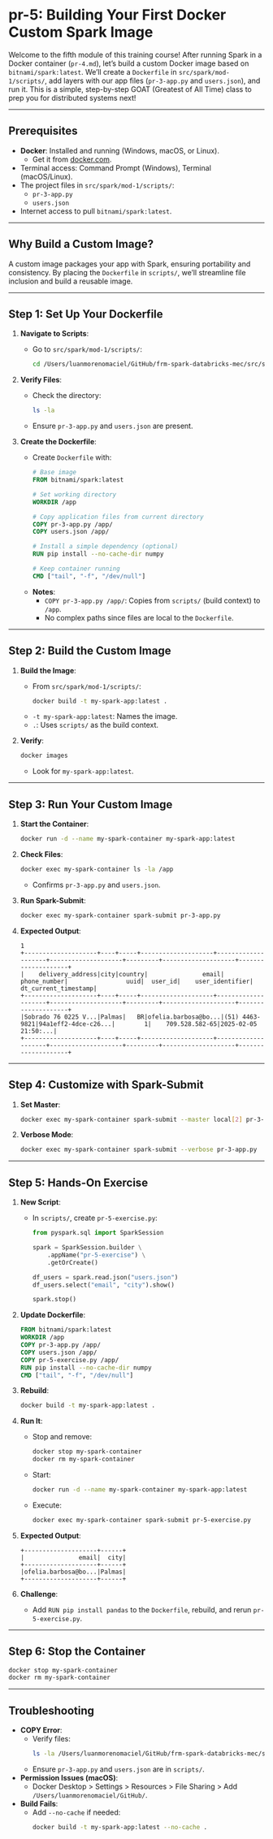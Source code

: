 # pr-5: Building Your First Docker Custom Spark Image

Welcome to the fifth module of this training course! After running Spark in a Docker container (`pr-4.md`), let’s build a custom Docker image based on `bitnami/spark:latest`. We’ll create a `Dockerfile` in `src/spark/mod-1/scripts/`, add layers with our app files (`pr-3-app.py` and `users.json`), and run it. This is a simple, step-by-step GOAT (Greatest of All Time) class to prep you for distributed systems next!

---

## Prerequisites

- **Docker**: Installed and running (Windows, macOS, or Linux).
  - Get it from [docker.com](https://www.docker.com/get-started).
- Terminal access: Command Prompt (Windows), Terminal (macOS/Linux).
- The project files in `src/spark/mod-1/scripts/`:
  - `pr-3-app.py`
  - `users.json`
- Internet access to pull `bitnami/spark:latest`.

---

## Why Build a Custom Image?

A custom image packages your app with Spark, ensuring portability and consistency. By placing the `Dockerfile` in `scripts/`, we’ll streamline file inclusion and build a reusable image.

---

## Step 1: Set Up Your Dockerfile

1. **Navigate to Scripts**:
   - Go to `src/spark/mod-1/scripts/`:
     ```bash
     cd /Users/luanmorenomaciel/GitHub/frm-spark-databricks-mec/src/spark/mod-1/scripts/
     ```

2. **Verify Files**:
   - Check the directory:
     ```bash
     ls -la
     ```
   - Ensure `pr-3-app.py` and `users.json` are present.

3. **Create the Dockerfile**:
   - Create `Dockerfile` with:
     ```Dockerfile
     # Base image
     FROM bitnami/spark:latest

     # Set working directory
     WORKDIR /app

     # Copy application files from current directory
     COPY pr-3-app.py /app/
     COPY users.json /app/

     # Install a simple dependency (optional)
     RUN pip install --no-cache-dir numpy

     # Keep container running
     CMD ["tail", "-f", "/dev/null"]
     ```
   - **Notes**:
     - `COPY pr-3-app.py /app/`: Copies from `scripts/` (build context) to `/app`.
     - No complex paths since files are local to the `Dockerfile`.

---

## Step 2: Build the Custom Image

1. **Build the Image**:
   - From `src/spark/mod-1/scripts/`:
     ```bash
     docker build -t my-spark-app:latest .
     ```
   - `-t my-spark-app:latest`: Names the image.
   - `.`: Uses `scripts/` as the build context.

2. **Verify**:
   ```bash
   docker images
   ```
   - Look for `my-spark-app:latest`.

---

## Step 3: Run Your Custom Image

1. **Start the Container**:
   ```bash
   docker run -d --name my-spark-container my-spark-app:latest
   ```

2. **Check Files**:
   ```bash
   docker exec my-spark-container ls -la /app
   ```
   - Confirms `pr-3-app.py` and `users.json`.

3. **Run Spark-Submit**:
   ```bash
   docker exec my-spark-container spark-submit pr-3-app.py
   ```

4. **Expected Output**:
   ```
   1
   +--------------------+----+-----+--------------------+--------------------+--------------------+---------+--------------------+--------------------+
   |    delivery_address|city|country|               email|         phone_number|                uuid|  user_id|    user_identifier| dt_current_timestamp|
   +--------------------+----+-----+--------------------+--------------------+--------------------+---------+--------------------+--------------------+
   |Sobrado 76 0225 V...|Palmas|   BR|ofelia.barbosa@bo...|(51) 4463-9821|94a1eff2-4dce-c26...|        1|    709.528.582-65|2025-02-05 21:50:...|
   +--------------------+----+-----+--------------------+--------------------+--------------------+---------+--------------------+--------------------+
   ```

---

## Step 4: Customize with Spark-Submit

1. **Set Master**:
   ```bash
   docker exec my-spark-container spark-submit --master local[2] pr-3-app.py
   ```

2. **Verbose Mode**:
   ```bash
   docker exec my-spark-container spark-submit --verbose pr-3-app.py
   ```

---

## Step 5: Hands-On Exercise

1. **New Script**:
   - In `scripts/`, create `pr-5-exercise.py`:
     ```python
     from pyspark.sql import SparkSession

     spark = SparkSession.builder \
         .appName("pr-5-exercise") \
         .getOrCreate()

     df_users = spark.read.json("users.json")
     df_users.select("email", "city").show()

     spark.stop()
     ```

2. **Update Dockerfile**:
   ```Dockerfile
   FROM bitnami/spark:latest
   WORKDIR /app
   COPY pr-3-app.py /app/
   COPY users.json /app/
   COPY pr-5-exercise.py /app/
   RUN pip install --no-cache-dir numpy
   CMD ["tail", "-f", "/dev/null"]
   ```

3. **Rebuild**:
   ```bash
   docker build -t my-spark-app:latest .
   ```

4. **Run It**:
   - Stop and remove:
     ```bash
     docker stop my-spark-container
     docker rm my-spark-container
     ```
   - Start:
     ```bash
     docker run -d --name my-spark-container my-spark-app:latest
     ```
   - Execute:
     ```bash
     docker exec my-spark-container spark-submit pr-5-exercise.py
     ```

5. **Expected Output**:
   ```
   +--------------------+------+
   |               email|  city|
   +--------------------+------+
   |ofelia.barbosa@bo...|Palmas|
   +--------------------+------+
   ```

6. **Challenge**:
   - Add `RUN pip install pandas` to the `Dockerfile`, rebuild, and rerun `pr-5-exercise.py`.

---

## Step 6: Stop the Container

```bash
docker stop my-spark-container
docker rm my-spark-container
```

---

## Troubleshooting

- **COPY Error**:
  - Verify files:
    ```bash
    ls -la /Users/luanmorenomaciel/GitHub/frm-spark-databricks-mec/src/spark/mod-1/scripts/
    ```
  - Ensure `pr-3-app.py` and `users.json` are in `scripts/`.
- **Permission Issues (macOS)**:
  - Docker Desktop > Settings > Resources > File Sharing > Add `/Users/luanmorenomaciel/GitHub/`.
- **Build Fails**:
  - Add `--no-cache` if needed:
    ```bash
    docker build -t my-spark-app:latest --no-cache .
    ```

